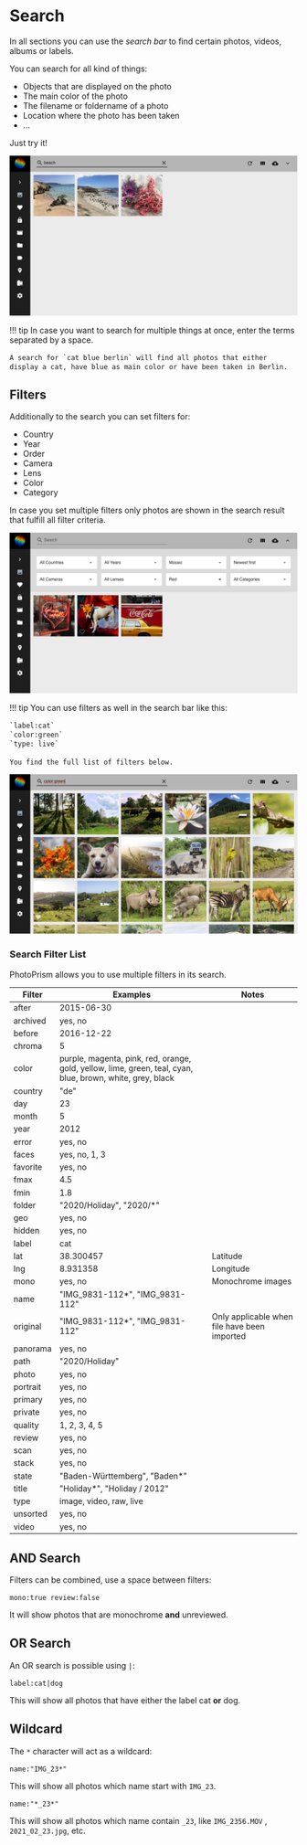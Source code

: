 # Search #
In all sections you can use the *search bar* to find certain photos, videos, albums or labels.

You can search for all kind of things:

* Objects that are displayed on the photo
* The main color of the photo
* The filename or foldername of a photo
* Location where the photo has been taken
* ...

Just try it!

   ![Screenshot](img/search-beach.png)

!!! tip
    In case you want to search for multiple things at once, enter the terms separated by a space.
    
    A search for `cat blue berlin` will find all photos that either display a cat, have blue as main color or have been taken in Berlin.

## Filters ##
Additionally to the search you can set filters for:

* Country
* Year
* Order
* Camera
* Lens
* Color
* Category

In case you set multiple filters only photos are shown in the search result that fulfill all filter criteria.

 ![Screenshot](img/color-red.png)

!!! tip
    You can use filters as well in the search bar like this:
    
    `label:cat`
    `color:green`
    `type: live`
    
    You find the full list of filters below.
    
   ![Screenshot](img/color-green.png)


### Search Filter List ###
PhotoPrism allows you to use multiple filters in its search.
    
| Filter      | Examples | Notes |
| ----------- | ----------- | - |
| after      |    2015-06-30    | |
| archived     |    yes, no    | |
| before      |   2016-12-22     | |
| chroma     |   5     | |
| color  | purple, magenta, pink, red, orange, gold, yellow, lime, green, teal, cyan, blue, brown, white, grey, black       | |
| country     | "de" | |
| day     |  23    | |
| month     |  5    | |
| year     |  2012    | |
| error     |    yes, no    | |
| faces     |  yes, no, 1, 3    | |
| favorite     |    yes, no    | |
| fmax     |    4.5  | |
| fmin     |    1.8    | |
| folder | "2020/Holiday", "2020/*" | |
| geo | yes, no | |
| hidden     |    yes, no    | |
| label      |    cat    | |
| lat     |    38.300457    | Latitude |
| lng     |   8.931358   | Longitude |
| mono     |    yes, no  | Monochrome images |
| name     | "IMG_9831-112*", "IMG_9831-112" | |
| original     | "IMG_9831-112*", "IMG_9831-112" | Only applicable when file have been imported |
| panorama     |    yes, no    | |
| path | "2020/Holiday" | |
| photo | yes, no | |
| portrait     |    yes, no  | |
| primary | yes, no | |
| private     |    yes, no    | |
| quality     |   1, 2, 3, 4, 5   | |
| review     |   yes, no   | |
| scan     |    yes, no    | |
| stack     |    yes, no    | |
| state     | "Baden-Württemberg", "Baden*" | |
| title     | "Holiday*", "Holiday / 2012" | |
| type     |   image, video, raw, live     | |
| unsorted     |    yes, no    | |
| video | yes, no | |

## AND Search ##
Filters can be combined, use a space between filters:

```
mono:true review:false
```

It will show photos that are monochrome **and** unreviewed.

## OR Search ##
An OR search is possible using `|`:

```
label:cat|dog
```

This will show all photos that have either the label cat **or** dog.

## Wildcard ##
The `*` character will act as a wildcard:

```
name:"IMG_23*"
```

This will show all photos which name start with `IMG_23`.


```
name:"*_23*"
```

This will show all photos which name contain `_23`, like `IMG_2356.MOV` , `2021_02_23.jpg`, etc.
